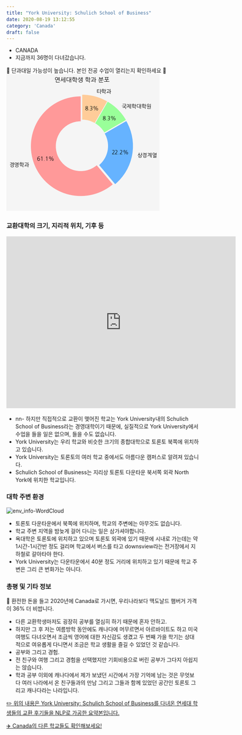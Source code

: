 ```yaml
---
title: "York University: Schulich School of Business"
date: 2020-08-19 13:12:55
category: 'Canada'
draft: false
---
```



* CANADA
* 지금까지 36명이 다녀갔습니다. 


🚨 단과대일 가능성이 높습니다. 본인 전공 수업이 열리는지 확인하세요 🚨
![department-info](../plots/CA000020.png)
### 교환대학의 크기, 지리적 위치, 기후 등
<iframe
width="600"
height="450"
frameborder="0" style="border:0"
src="https://www.google.com/maps/embed/v1/place?key=AIzaSyC9e1AME-pVmWC4hBpFdu5S4dKzyepa3HQ&q=York+University:+Schulich+School+of+Business&center=43.773227,-79.498257&zoom=14" allowfullscreen>
</iframe>

* nn- 하지만 직접적으로 교환이 맺어진 학교는 York University내의 Schulich School of Business라는 경영대학이기 때문에, 실질적으로 York University에서 수업을 들을 일은 없으며, 들을 수도 없습니다.
* York University는 우리 학교와 비슷한 크기의 종합대학으로 토론토 북쪽에 위치하고 있습니다.
* York University는 토론토의 여러 학교 중에서도 아름다운 캠퍼스로 알려져 있습니다.
* Schulich School of Business는 지리상 토론토 다운타운 북서쪽 외곽 North York에 위치한 학교입니다.


### 대학 주변 환경

![env_info-WordCloud](../univ_wordclouds_okt/env_info/CA000020_env_info_okt.png)

* 토론토 다운타운에서 북쪽에 위치하며, 학교의 주변에는 아무것도 없습니다.
* 학교 주변 지역을 밤늦게 걸어 다니는 일은 삼가셔야합니다.
* 욕대학은 토론토에 위치하고 있으며 토론토 외곽에 있기 때문에 시내로 가는데는 약 1시간-1시간반 정도 걸리며 학교에서 버스를 타고 downsview라는 전거장에서 지하철로 갈아타야 한다.
* York University는 다운타운에서 40분 정도 거리에 위치하고 있기 때문에 학교 주변은 그리 큰 번화가는 아니다.


### 총평 및 기타 정보 

🍔 환전한 돈을 들고 2020년에 Canada로 가시면, 우리나라보다 맥도날드 햄버거 가격이 36% 더 비쌉니다.
* 다른 교환학생마저도 굉장히 공부를 열심히 하기 때문에 혼자 안하고.
* 하지만 그 후 저는 여름방학 동안에도 캐나다에 머무르면서 아르바이트도 하고 미국 여행도 다녀오면서 조금씩 영어에 대한 자신감도 생겼고 두 번째 가을 학기는 상대적으로 여유롭게 다니면서 조금은 학교 생활을 즐길 수 있었던 것 같습니다.
* 공부와 그리고 경험.
* 전 친구와 여행 그리고 경험을 선택했지만 기회비용으로 버린 공부가 그다지 아쉽지는 않습니다.
* 학과 공부 이외에 캐나다에서 제가 보냈던 시간에서 가장 기억에 남는 것은 무엇보다 여러 나라에서 온 친구들과의 만남 그리고 그들과 함께 있었던 공간인 토론토 그리고 캐나다라는 나라입니다.


[✏️ 위의 내용은 York University: Schulich School of Business를 다녀온 연세대 학생들의 교환 후기들을 NLP로 가공한 요약본입니다.](http://oia.yonsei.ac.kr/partner/expReport.asp?ucode=CA000020&bgbn=A)

[✈️ Canada의 다른 학교들도 확인해보세요!](https://yonsei-exchange.netlify.app/?category=Canada)
